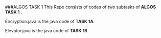###ALGOS TASK 1
This Repo consists of codes of two subtasks of 
**ALGOS TASK 1**
.


Encryption.java is the java code of **TASK 1A**.


Elevator.java is the java code of **TASK 1B**.

